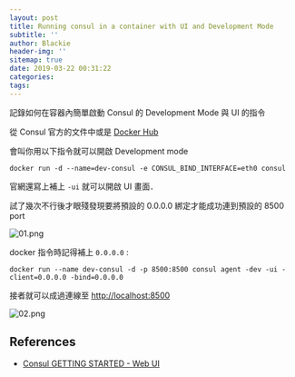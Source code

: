 ```yaml
---
layout: post
title: Running consul in a container with UI and Development Mode
subtitle: ''
author: Blackie
header-img: ''
sitemap: true
date: 2019-03-22 00:31:22
categories:
tags:
---
```


記錄如何在容器內簡單啟動 Consul 的 Development Mode 與 UI 的指令

<!-- More -->

從 Consul 官方的文件中或是 [Docker Hub](https://hub.docker.com/_/consul)

會叫你用以下指令就可以開啟 Development mode

    docker run -d --name=dev-consul -e CONSUL_BIND_INTERFACE=eth0 consul

官網還寫上補上 `-ui` 就可以開啟 UI 畫面．

試了幾次不行後才眼殘發現要將預設的 0.0.0.0 綁定才能成功連到預設的 8500 port

![01.png](01.png)

docker 指令時記得補上 `0.0.0.0` :

    docker run --name dev-consul -d -p 8500:8500 consul agent -dev -ui -client=0.0.0.0 -bind=0.0.0.0

接者就可以成過連線至 [http://localhost:8500](http://localhost:8500)

![02.png](02.png)

## References ##

- [Consul GETTING STARTED - Web UI](https://learn.hashicorp.com/consul/getting-started/ui)